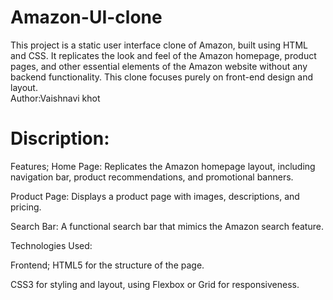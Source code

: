 # Amazon-UI-clone
This project is a static user interface clone of Amazon, built using HTML and CSS. It replicates the look and feel of the Amazon homepage, product pages, and other essential elements of the Amazon website without any backend functionality. This clone focuses purely on front-end design and layout.<br/>
Author:Vaishnavi khot
# Discription:
Features;
Home Page: Replicates the Amazon homepage layout, including navigation bar, product recommendations, and promotional banners.

Product Page: Displays a product page with images, descriptions, and pricing.

Search Bar: A functional search bar that mimics the Amazon search feature.

Technologies Used:

Frontend;
HTML5 for the structure of the page.

CSS3 for styling and layout, using Flexbox or Grid for responsiveness.


